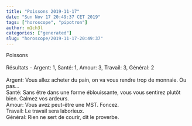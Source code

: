 ```yaml
---
title: "Poissons 2019-11-17"
date: "Sun Nov 17 20:49:37 CET 2019"
tags: ["horoscope", "pipotron"]
author: m1ch3l
categories: ["generated"]
slug: "horoscope/2019-11-17-20:49:37"
---
```


Poissons<br>
<br>
Résultats - Argent: 1, Santé: 1, Amour: 3, Travail: 3, Général: 2<br>
<br>
Argent:  Vous allez acheter du pain, on va vous rendre trop de monnaie. Ou pas...<br>
Santé:   Sans être dans une forme éblouissante, vous vous sentirez plutôt bien. Calmez vos ardeurs.<br>
Amour:   Vous avez peut-être une MST. Foncez.<br>
Travail: Le travail sera laborieux. <br>
Général: Rien ne sert de courir, dit le proverbe.<br>
